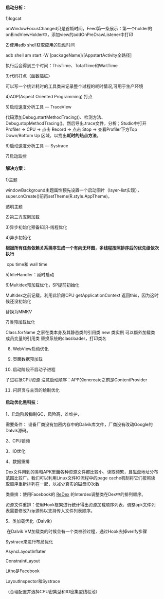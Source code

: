 #### 启动分析：

1)logcat

  onWindowFocusChanged只是首帧时间，Feed第一条展示：第一个holder的onBindViewHolder中，添加view的addOnPreDrawListener中打印

2)使用adb shell获取应用的启动时间

   adb shell am start -W [packageName]/[AppstartActivity全路径] 

  执行后会得到三个时间：ThisTime、TotalTime和WaitTime

3)代码打点（函数插桩）

   可以写一个统计耗时的工具类来记录整个过程的耗时情况,可用于生产环境

4)AOP(Aspect Oriented Programming) 打点   

5)启动速度分析工具 — TraceView

   代码添加Debug.startMethodTracing()、检测方法、Debug.stopMethodTracing()。然后导出.trace文件，分析；Studio中打开 Profiler -> CPU -> 点击 Record -> 点击 Stop -> 查看Profiler下方Top Down/Bottom Up 区域，以找出**耗时的热点方法**。

6)启动速度分析工具 — Systrace    

7)启动监控

#### 解决方案：

1)主题

  windowBackground主题属性预先设置一个启动图片（layer-list实现），super.onCreate()前再setTheme(R.style.AppTheme)。

  透明主题

2)第三方库懒加载

3)异步初始化预备知识-线程优化

4)异步初始化

​    **根据所有任务依赖关系排序生成一个有向无环图，多线程按照排序后的优先级依次执行**

​    cpu time和 wall time

5)IdleHandler：延时启动

6)Multidex预加载优化，SP提前初始化

   Multidex之前记载，利用此阶段CPU
   getApplicationContext 返回this，因为这时候还没初始化

   替换为MMKV

7)类预加载优化

  Class.forName 之家在类本身及其静态类的引用类
  new 类实例 可以额外加载类成员变量的引用类
  替换系统的classloader，打印类名

8) WebView启动优化

9) 页面数据预加载

10) 启动阶段不启动子进程

  子进程抢CPU资源
  注意启动顺序：APP的oncreate之前是ContentProvider

11) 闪屏页与主页的绘制优化

#### 启动优化黑科技：

1、启动阶段抑制GC，风险高，难维护，

   需要条件：   设备厂商没有加密内存中的Dalvik库文件，厂商没有改动Google的Dalvik源码。

2、CPU锁频

3、IO优化

4、数据重排

​	Dex文件用到的类和APK里面各种资源文件都比较小，读取频繁，且磁盘地址分布范围比较广。我们可以利用Linux文件IO流程中的page cache机制将它们按照读取顺序重新排列在一起，以减少真实的磁盘IO次数

   类重排：使用Facebook的 [ReDex](https://github.com/facebook/redex) 的Interdex调整类在Dex中的排列顺序。

  资源文件重排：使用Hook框架进行统计得出资源加载顺序列表，调整apk文件列表需要修改7zip源码以支持传入文件列表顺序。

  5、类加载优化（Dalvik）

​     在Dalvik VM加载类的时候会有一个类校验过程，通过Hook去掉verify步骤



Systrace来进行布局优化

AsyncLayoutInflater

ConstraintLayout

Litho是Facebook

LayoutInspector和Systrace



（合理配置并选择CPU密集型和IO密集型线程池）
